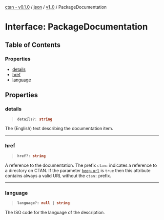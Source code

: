 [ctan - v0.1.0](../README.md) / [json](../modules/json.md) / [v1\_0](../modules/json.v1_0.md) / PackageDocumentation

# Interface: PackageDocumentation

## Table of Contents

### Properties

- [details](json.v1_0.PackageDocumentation.md#details)
- [href](json.v1_0.PackageDocumentation.md#href)
- [language](json.v1_0.PackageDocumentation.md#language)

## Properties

### details

> <b>
>
> ```typescript
> details?: string
> ```
>
> </b>

The (English) text describing the documentation item.

<dl>

</dl>

___

### href

> <b>
>
> ```typescript
> href?: string
> ```
>
> </b>

A reference to the documentation.
The prefix `ctan:` indicates a reference to a directory on CTAN.
If the parameter [`keep-url`](json.v1_0.PkgParameters.md#keep-url) is `true`
then this attribute contains always a valid URL without the `ctan:` prefix.

<dl>

</dl>

___

### language

> <b>
>
> ```typescript
> language?: null | string
> ```
>
> </b>

The ISO code for the language of the description.

<dl>

</dl>
